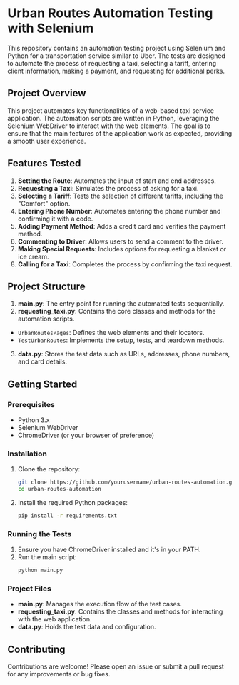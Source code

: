 # Urban Routes Automation Testing with Selenium

This repository contains an automation testing project using Selenium and Python for a transportation service similar to Uber. The tests are designed to automate the process of requesting a taxi, selecting a tariff, entering client information, making a payment, and requesting for additional perks. 

## Project Overview
This project automates key functionalities of a web-based taxi service application. The automation scripts are written in Python, leveraging the Selenium WebDriver to interact with the web elements. The goal is to ensure that the main features of the application work as expected, providing a smooth user experience.

## Features Tested
1. **Setting the Route**: Automates the input of start and end addresses.
2. **Requesting a Taxi**: Simulates the process of asking for a taxi.
3. **Selecting a Tariff**: Tests the selection of different tariffs, including the "Comfort" option.
4. **Entering Phone Number**: Automates entering the phone number and confirming it with a code.
5. **Adding Payment Method**: Adds a credit card and verifies the payment method.
6. **Commenting to Driver**: Allows users to send a comment to the driver.
7. **Making Special Requests**: Includes options for requesting a blanket or ice cream.
8. **Calling for a Taxi**: Completes the process by confirming the taxi request.

## Project Structure
1. **main.py**: The entry point for running the automated tests sequentially.
2. **requesting_taxi.py**: Contains the core classes and methods for the automation scripts.
  - `UrbanRoutesPages`: Defines the web elements and their locators.
  - `TestUrbanRoutes`: Implements the setup, tests, and teardown methods.
3. **data.py**: Stores the test data such as URLs, addresses, phone numbers, and card details.

## Getting Started
### Prerequisites
- Python 3.x
- Selenium WebDriver
- ChromeDriver (or your browser of preference)

### Installation
1. Clone the repository:
   ```sh
   git clone https://github.com/yourusername/urban-routes-automation.git
   cd urban-routes-automation
   ```
2. Install the required Python packages:
   ```sh
   pip install -r requirements.txt
   ```

### Running the Tests
1. Ensure you have ChromeDriver installed and it's in your PATH.
2. Run the main script:
   ```sh
   python main.py
   ```

### Project Files
- **main.py**: Manages the execution flow of the test cases.
- **requesting_taxi.py**: Contains the classes and methods for interacting with the web application.
- **data.py**: Holds the test data and configuration.

## Contributing
Contributions are welcome! Please open an issue or submit a pull request for any improvements or bug fixes.

